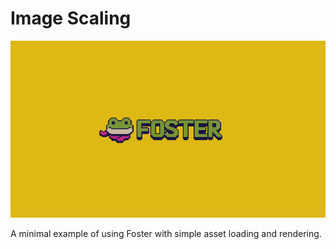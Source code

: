 # Image Scaling
![Screenshot](screenshot.png "Screenshot")

A minimal example of using Foster with simple asset loading and rendering.
